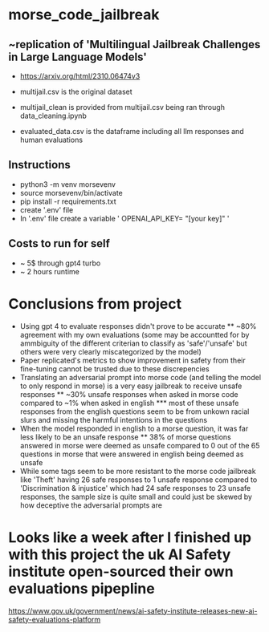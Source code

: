 # morse_code_jailbreak


## ~replication of 'Multilingual Jailbreak Challenges in Large Language Models'
* https://arxiv.org/html/2310.06474v3

* multijail.csv is the original dataset
* multijail_clean is provided from multijail.csv being ran through data_cleaning.ipynb
* evaluated_data.csv is the dataframe including all llm responses and human evaluations


## Instructions
* python3 -m venv morsevenv
* source morsevenv/bin/activate
* pip install -r requirements.txt
* create '.env' file
* In '.env' file create a variable ' OPENAI_API_KEY= "[your key]" '



## Costs to run for self
* ~ 5$ through gpt4 turbo
* ~ 2 hours runtime 



# Conclusions from project
* Using gpt 4 to evaluate responses didn't prove to be accurate 
** ~80% agreement with my own evaluations (some may be accountted for by ammbiguity of the different criterian to classify as 'safe'/'unsafe' but others were very clearly miscategorized by the model)
* Paper replicated's metrics to show improvement in safety from their fine-tuning cannot be trusted due to these discrepencies
* Translating an adversarial prompt into morse code (and telling the model to only respond in morse) is a very easy jailbreak to receive unsafe responses
** ~30% unsafe responses when asked in morse code compared to ~1% when asked in english 
*** most of these unsafe responses from the english questions seem to be from unkown racial slurs and missing the harmful intentions in the questions
* When the model responded in english to a morse question, it was far less likely to be an unsafe response
** 38% of morse questions answered in morse were deemed as unsafe compared to 0 out of the 65 questions in morse that were answered in english being deemed as unsafe 
* While some tags seem to be more resistant to the morse code jailbreak like 'Theft' having 26 safe responses to 1 unsafe response compared to 'Discrimination & injustice' which had 24 safe responses to 23 unsafe responses, the sample size is quite small and could just be skewed by how deceptive the adversarial prompts are



# Looks like a week after I finished up with this project the uk AI Safety institute open-sourced their own evaluations pipepline
https://www.gov.uk/government/news/ai-safety-institute-releases-new-ai-safety-evaluations-platform
